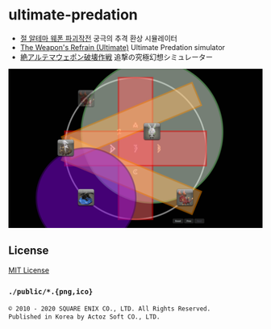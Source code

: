 # ultimate-predation

- [절 알테마 웨폰 파괴작전](https://guide.ff14.co.kr/lodestone/db/duty/8f3ad9f1740) 궁극의 추격 환상 시뮬레이터
- [The Weapon's Refrain (Ultimate)](https://na.finalfantasyxiv.com/lodestone/playguide/db/duty/e6c2c586ba6/) Ultimate Predation simulator
- [絶アルテマウェポン破壊作戦](https://jp.finalfantasyxiv.com/lodestone/playguide/db/duty/e6c2c586ba6/) 追撃の究極幻想シミュレーター

![Page screenshot](public/screenshot.png)

## License

[MIT License](LICENSE)

### `./public/*.{png,ico}`

```
© 2010 - 2020 SQUARE ENIX CO., LTD. All Rights Reserved.
Published in Korea by Actoz Soft CO., LTD.
```